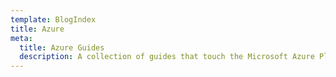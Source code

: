 ```yaml
---
template: BlogIndex
title: Azure
meta:
  title: Azure Guides
  description: A collection of guides that touch the Microsoft Azure Platform
---
```

